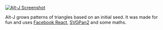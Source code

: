 [![Alt-J Screenshot](http://f.cl.ly/items/3R0Y3z2r3B0x3L2d0T39/altj%20screenshot.png)][1]

Alt-J grows patterns of triangles based on an initial seed.  It was made for fun and
uses [Facebook React][2], [SVGPan2][3] and some maths.

[1]: http://iamdanfox.github.io/altj/
[2]: http://facebook.github.io/react/
[3]: http://github.com/iamdanfox/SVGPan2/
